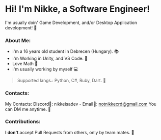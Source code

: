 # Hi! I'm Nikke, a Software Engineer!
I'm usually doin' Game Development, and/or Desktop Application development! 🍜
### About Me:
- I'm a 16 years old student in Debrecen (Hungary). 📚
- I'm Working in Unity, and VS Code. 📌
- Love Math 📐
- I'm usually working by myself 💻
> Supported langs.: Python, C#, Ruby, Dart. 💎
### Contacts:
My Contacts: Discord🔮: nikkeisadev - Email📧: notnikkecrd@gmail.com
You can DM me anytime. 📮
### Contributions:
I **don't** accept Pull Requests from others, only by team mates. 📌
